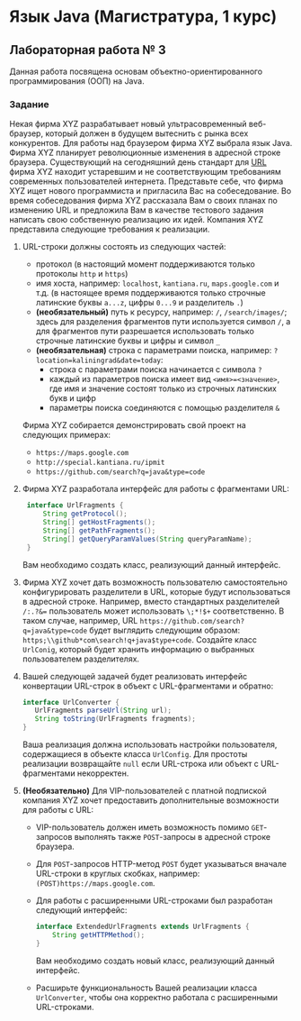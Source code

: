# Язык Java (Магистратура, 1 курс)

## Лабораторная работа № 3

Данная работа посвящена основам объектно-ориентированного программирования (ООП) на Java.

### Задание

Некая фирма XYZ разрабатывает новый ультрасовременный веб-браузер, который должен в будущем вытеснить с рынка всех конкурентов.
Для работы над браузером фирма XYZ выбрала язык Java. Фирма XYZ планирует революционные изменения в адресной строке браузера. Существующий
на сегодняшний день стандарт для [URL](https://ru.wikipedia.org/wiki/URL) фирма XYZ находит устаревшим и не соответствующим требованиям современных пользователей интернета. Представьте себе, что фирма XYZ ищет нового программиста и пригласила Вас на собеседование. Во время собеседования фирма XYZ рассказала Вам о своих планах по изменению URL и предложила Вам в качестве тестового задания написать свою собственную реализацию их идей. Компания XYZ представила следующие требования к реализации.

1. URL-строки должны состоять из следующих частей:
   * протокол (в настоящий момент поддерживаются только протоколы ```http``` и ```https```)
   * имя хоста, например: ```localhost```, ```kantiana.ru```, ```maps.google.com``` и т.д. (в настоящее время поддерживаются только строчные латинские буквы ```a...z```, цифры ```0...9``` и разделитель ```.```)
   * **(необязательный)** путь к ресурсу, например: ```/```, ```/search/images/```; здесь для разделения фрагментов пути используется символ ```/```, а для фрагментов пути разрешается использовать только строчные латинские буквы и цифры и символ ```_```
   * **(необязательная)** строка с параметрами поиска, например: ```?location=kaliningrad&date=today```:
      * строка с параметрами поиска начинается с символа ```?```
      * каждый из параметров поиска имеет вид ```<имя>=<значение>```, где имя и значение состоят только из строчных латинских букв и цифр
      * параметры поиска соединяются с помощью разделителя ```&```  
   
   Фирма XYZ собирается демонстрировать свой проект на следующих примерах:
   * ```https://maps.google.com```
   * ```http://special.kantiana.ru/ipmit```
   * ```https://github.com/search?q=java&type=code```
2. Фирма XYZ разработала интерфейс для работы с фрагментами URL:
   ```java
    interface UrlFragments {
        String getProtocol();
        String[] getHostFragments();
        String[] getPathFragments();
        String[] getQueryParamValues(String queryParamName);
    }
   ```
   Вам необходимо создать класс, реализующий данный интерфейс.
3. Фирма XYZ хочет дать возможность пользователю самостоятельно конфигурировать разделители в URL, которые будут использоваться в адресной строке. Например, вместо стандартных разделителей ```/:.?&=``` пользователь может использовать ```\;*!$+``` соответственно. В таком случае, например, URL ```https://github.com/search?q=java&type=code``` будет выглядить следующим образом: ```https;\\github*com\search!q+java$type+code```. Создайте класс ```UrlConig```, который будет хранить информацию о выбранных пользователем разделителях.
4. Вашей следующей задачей будет реализовать интерфейс конвертации URL-строк в объект с URL-фрагментами и обратно:
   ```java
   interface UrlConverter {
      UrlFragments parseUrl(String url);
      String toString(UrlFragments fragments);
   }
   ```
   Ваша реализация должна использовать настройки пользователя, содержащиеся в объекте класса ```UrlConfig```. Для простоты реализации возвращайте ```null``` если URL-строка или объект с URL-фрагментами некорректен.
5. **(Необязательно)** Для VIP-пользователей с платной подпиской компания XYZ хочет предоставить дополнительные возможности для работы с URL:
   * VIP-пользователь должен иметь возможность помимо ```GET```-запросов выполнять также ```POST```-запросы в адресной строке браузера.
   * Для ```POST```-запросов HTTP-метод ```POST``` будет указываться вначале URL-строки в круглых скобках, например:
     ```(POST)https://maps.google.com```.
   * Для работы с расширенными URL-строками был разработан следующий интерфейс:  
   
     ```java
     interface ExtendedUrlFragments extends UrlFragments {
         String getHTTPMethod();
     }
     ```
     Вам необходимо создать новый класс, реализующий данный интерфейс.
   * Расширьте функциональность Вашей реализации класса ```UrlConverter```, чтобы она корректно работала с расширенными URL-строками.